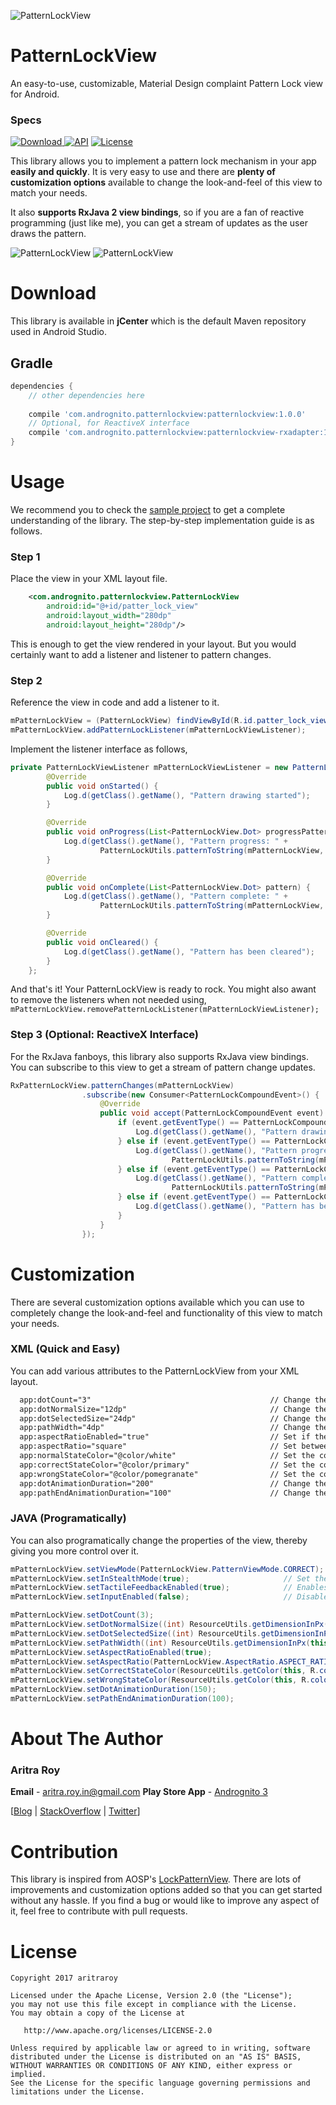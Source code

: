 ![PatternLockView](https://github.com/aritraroy/PatternLockView/blob/master/screenshots/pattern-lock-view-banner.png?raw=true)

# PatternLockView
An easy-to-use, customizable, Material Design complaint Pattern Lock view for Android.

### Specs
[ ![Download](https://api.bintray.com/packages/aritraroy/maven/patternlockview/images/download.svg) ](https://bintray.com/aritraroy/maven/patternlockview/_latestVersion) [![API](https://img.shields.io/badge/API-14%2B-orange.svg?style=flat)](https://android-arsenal.com/api?level=14) [![License](https://img.shields.io/badge/License-Apache%202.0-blue.svg)](https://opensource.org/licenses/Apache-2.0)


This library allows you to implement a pattern lock mechanism in your app **easily and quickly**. It is very easy to use and there are **plenty of customization options** available to change the look-and-feel of this view to match your needs.

It also **supports RxJava 2 view bindings**, so if you are a fan of reactive programming (just like me), you can get a stream of updates as the user draws the pattern.

![PatternLockView](https://github.com/aritraroy/PatternLockView/blob/master/screenshots/pattern_lock_view_small.gif?raw=true) ![PatternLockView](https://github.com/aritraroy/PatternLockView/blob/master/screenshots/pattern_lock_view_2_small.gif?raw=true)


# Download

This library is available in **jCenter** which is the default Maven repository used in Android Studio.

## Gradle 
```gradle
dependencies {
    // other dependencies here
    
    compile 'com.andrognito.patternlockview:patternlockview:1.0.0'
    // Optional, for ReactiveX interface
    compile 'com.andrognito.patternlockview:patternlockview-rxadapter:1.0.0'
}
```

# Usage
We recommend you to check the [sample project](https://github.com/aritraroy/PatternLockView/blob/master/app/src/main/java/com/andrognito/patternlockdemo/MainActivity.java) to get a complete understanding of the library. The step-by-step implementation guide is as follows.

### Step 1

Place the view in your XML layout file.

```xml
    <com.andrognito.patternlockview.PatternLockView
        android:id="@+id/patter_lock_view"
        android:layout_width="280dp"
        android:layout_height="280dp"/>
```

This is enough to get the view rendered in your layout. But you would certainly want to add a listener and listener to pattern changes.

### Step 2

Reference the view in code and add a listener to it.

```java
mPatternLockView = (PatternLockView) findViewById(R.id.patter_lock_view);
mPatternLockView.addPatternLockListener(mPatternLockViewListener);
```

Implement the listener interface as follows,

```java
private PatternLockViewListener mPatternLockViewListener = new PatternLockViewListener() {
        @Override
        public void onStarted() {
            Log.d(getClass().getName(), "Pattern drawing started");
        }

        @Override
        public void onProgress(List<PatternLockView.Dot> progressPattern) {
            Log.d(getClass().getName(), "Pattern progress: " +
                    PatternLockUtils.patternToString(mPatternLockView, progressPattern));
        }

        @Override
        public void onComplete(List<PatternLockView.Dot> pattern) {
            Log.d(getClass().getName(), "Pattern complete: " +
                    PatternLockUtils.patternToString(mPatternLockView, pattern));
        }

        @Override
        public void onCleared() {
            Log.d(getClass().getName(), "Pattern has been cleared");
        }
    };
```

And that's it! Your PatternLockView is ready to rock. You might also awant to remove the listeners when not needed using,         `mPatternLockView.removePatternLockListener(mPatternLockViewListener);`


### Step 3 (Optional: ReactiveX Interface)

For the RxJava fanboys, this library also supports RxJava view bindings. You can subscribe to this view to get a stream of pattern change updates.

```java
RxPatternLockView.patternChanges(mPatternLockView)
                .subscribe(new Consumer<PatternLockCompoundEvent>() {
                    @Override
                    public void accept(PatternLockCompoundEvent event) throws Exception {
                        if (event.getEventType() == PatternLockCompoundEvent.EventType.PATTERN_STARTED) {
                            Log.d(getClass().getName(), "Pattern drawing started");
                        } else if (event.getEventType() == PatternLockCompoundEvent.EventType.PATTERN_PROGRESS) {
                            Log.d(getClass().getName(), "Pattern progress: " +
                                    PatternLockUtils.patternToString(mPatternLockView, event.getPattern()));
                        } else if (event.getEventType() == PatternLockCompoundEvent.EventType.PATTERN_COMPLETE) {
                            Log.d(getClass().getName(), "Pattern complete: " +
                                    PatternLockUtils.patternToString(mPatternLockView, event.getPattern()));
                        } else if (event.getEventType() == PatternLockCompoundEvent.EventType.PATTERN_CLEARED) {
                            Log.d(getClass().getName(), "Pattern has been cleared");
                        }
                    }
                });
```

# Customization

There are several customization options available which you can use to completely change the look-and-feel and functionality of this view to match your needs.

### XML (Quick and Easy)

You can add various attributes to the PatternLockView from your XML layout.

```xml
  app:dotCount="3"                                        // Change the no.of dots in a row (or column)
  app:dotNormalSize="12dp"                                // Change the size of the dots in normal state
  app:dotSelectedSize="24dp"                              // Change the size of the dots in selected state
  app:pathWidth="4dp"                                     // Change the width of the path
  app:aspectRatioEnabled="true"                           // Set if the view should respect custom aspect ratio
  app:aspectRatio="square"                                // Set between "square", "width_bias", "height_bias"
  app:normalStateColor="@color/white"                     // Set the color of the pattern view in normal state
  app:correctStateColor="@color/primary"                  // Set the color of the pattern view in correct state
  app:wrongStateColor="@color/pomegranate"                // Set the color of the pattern view in error state     
  app:dotAnimationDuration="200"                          // Change the duration of the animating dots
  app:pathEndAnimationDuration="100"                      // Change the duration of the path end animaiton
```

### JAVA (Programatically)

You can also programatically change the properties of the view, thereby giving you more control over it.

```java
mPatternLockView.setViewMode(PatternLockView.PatternViewMode.CORRECT);
mPatternLockView.setInStealthMode(true);                     // Set the pattern in stealth mode (pattern drawing is hidden)
mPatternLockView.setTactileFeedbackEnabled(true);            // Enables vibration feedback when the pattern is drawn
mPatternLockView.setInputEnabled(false);                     // Disables any input from the pattern lock view completely

mPatternLockView.setDotCount(3);
mPatternLockView.setDotNormalSize((int) ResourceUtils.getDimensionInPx(this, R.dimen.pattern_lock_dot_size));
mPatternLockView.setDotSelectedSize((int) ResourceUtils.getDimensionInPx(this, R.dimen.pattern_lock_dot_selected_size));
mPatternLockView.setPathWidth((int) ResourceUtils.getDimensionInPx(this, R.dimen.pattern_lock_path_width));
mPatternLockView.setAspectRatioEnabled(true);
mPatternLockView.setAspectRatio(PatternLockView.AspectRatio.ASPECT_RATIO_HEIGHT_BIAS);   mPatternLockView.setNormalStateColor(ResourceUtils.getColor(this, R.color.white));
mPatternLockView.setCorrectStateColor(ResourceUtils.getColor(this, R.color.primary));
mPatternLockView.setWrongStateColor(ResourceUtils.getColor(this, R.color.pomegranate));
mPatternLockView.setDotAnimationDuration(150);
mPatternLockView.setPathEndAnimationDuration(100);

```

# About The Author

### Aritra Roy
**Email** - aritra.roy.in@gmail.com
**Play Store App** - [Andrognito 3](https://play.google.com/store/apps/details?id=com.codexapps.andrognito)

[[Blog](https://blog.aritraroy.in/) | [StackOverflow](http://stackoverflow.com/users/2858654/aritra-roy) | [Twitter](https://twitter.com/aritraroy93)]

# Contribution

This library is inspired from AOSP's [LockPatternView](https://github.com/android/platform_frameworks_base/blob/master/core/java/com/android/internal/widget/LockPatternView.java). There are lots of improvements and customization options added so that you can get started without any hassle. If you find a bug or would like to improve any aspect of it, feel free to contribute with pull requests.

# License

```
Copyright 2017 aritraroy

Licensed under the Apache License, Version 2.0 (the "License");
you may not use this file except in compliance with the License.
You may obtain a copy of the License at

   http://www.apache.org/licenses/LICENSE-2.0

Unless required by applicable law or agreed to in writing, software
distributed under the License is distributed on an "AS IS" BASIS,
WITHOUT WARRANTIES OR CONDITIONS OF ANY KIND, either express or implied.
See the License for the specific language governing permissions and
limitations under the License.
```
